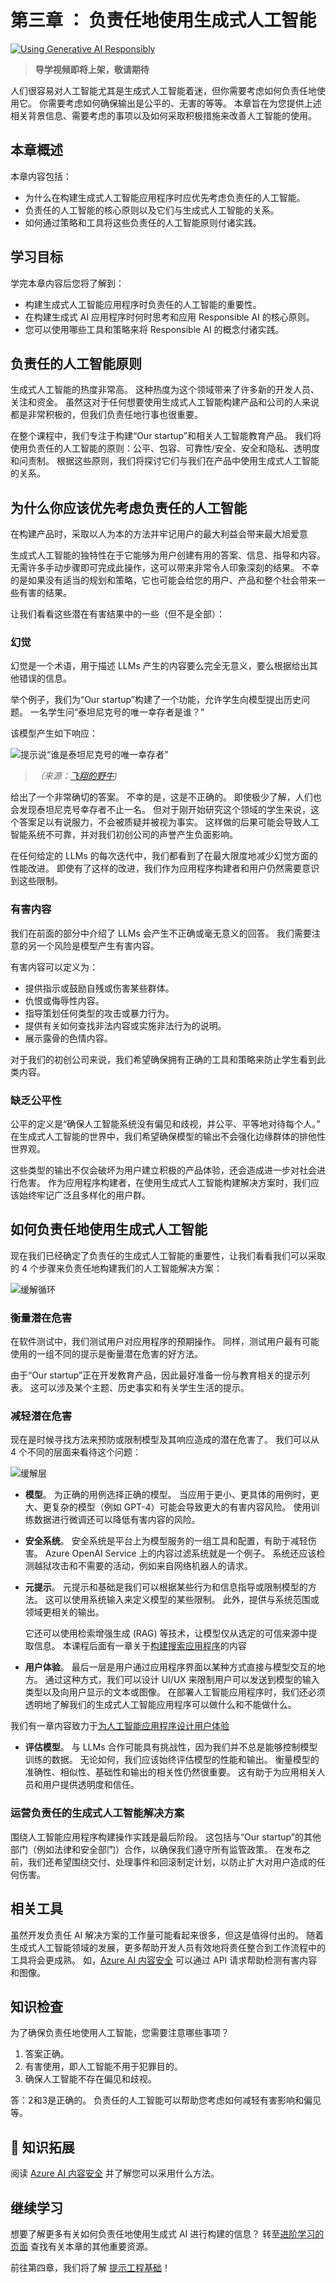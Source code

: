 # 第三章 ： 负责任地使用生成式人工智能

[![Using Generative AI Responsibly](../../images/genai_course_3[77].png)]() 

> **导学视频即将上架，敬请期待**

人们很容易对人工智能尤其是生成式人工智能着迷，但你需要考虑如何负责任地使用它。 你需要考虑如何确保输出是公平的、无害的等等。 本章旨在为您提供上述相关背景信息、需要考虑的事项以及如何采取积极措施来改善人工智能的使用。

## 本章概述

本章内容包括：

- 为什么在构建生成式人工智能应用程序时应优先考虑负责任的人工智能。
- 负责任的人工智能的核心原则以及它们与生成式人工智能的关系。
- 如何通过策略和工具将这些负责任的人工智能原则付诸实践。

## 学习目标

学完本章内容后您将了解到：

- 构建生成式人工智能应用程序时负责任的人工智能的重要性。
- 在构建生成式 AI 应用程序时何时思考和应用 Responsible AI 的核心原则。
- 您可以使用哪些工具和策略来将 Responsible AI 的概念付诸实践。

## 负责任的人工智能原则

生成式人工智能的热度非常高。 这种热度为这个领域带来了许多新的开发人员、关注和资金。 虽然这对于任何想要使用生成式人工智能构建产品和公司的人来说都是非常积极的，但我们负责任地行事也很重要。

在整个课程中，我们专注于构建“Our startup”和相关人工智能教育产品。 我们将使用负责任的人工智能的原则：公平、包容、可靠性/安全、安全和隐私、透明度和问责制。 根据这些原则，我们将探讨它们与我们在产品中使用生成式人工智能的关系。

## 为什么你应该优先考虑负责任的人工智能

在构建产品时，采取以人为本的方法并牢记用户的最大利益会带来最大旭爱意

生成式人工智能的独特性在于它能够为用户创建有用的答案、信息、指导和内容。 无需许多手动步骤即可完成此操作，这可以带来非常令人印象深刻的结果。 不幸的是如果没有适当的规划和策略，它也可能会给您的用户、产品和整个社会带来一些有害的结果。

让我们看看这些潜在有害结果中的一些（但不是全部）：

### 幻觉

幻觉是一个术语，用于描述 LLMs 产生的内容要么完全无意义，要么根据给出其他错误的信息。

举个例子，我们为“Our startup”构建了一个功能，允许学生向模型提出历史问题。 一名学生问“泰坦尼克号的唯一幸存者是谁？”

该模型产生如下响应：

![提示说“谁是泰坦尼克号的唯一幸存者”](/03-using-generative-ai-responsibly/images/2135-ChatGPT(1)_11zon.webp)

> *（来源：[飞翔的野牛](https://flyingbisons.com))*

给出了一个非常确切的答案。 不幸的是，这是不正确的。 即使极少了解，人们也会发现泰坦尼克号幸存者不止一名。 但对于刚开始研究这个领域的学生来说，这个答案足以有说服力，不会被质疑并被视为事实。 这样做的后果可能会导致人工智能系统不可靠，并对我们初创公司的声誉产生负面影响。

在任何给定的 LLMs 的每次迭代中，我们都看到了在最大限度地减少幻觉方面的性能改进。 即使有了这样的改进，我们作为应用程序构建者和用户仍然需要意识到这些限制。

### 有害内容

我们在前面的部分中介绍了 LLMs 会产生不正确或毫无意义的回答。 我们需要注意的另一个风险是模型产生有害内容。

有害内容可以定义为：

- 提供指示或鼓励自残或伤害某些群体。
- 仇恨或侮辱性内容。
- 指导策划任何类型的攻击或暴力行为。
- 提供有关如何查找非法内容或实施非法行为的说明。
- 展示露骨的色情内容。

对于我们的初创公司来说，我们希望确保拥有正确的工具和策略来防止学生看到此类内容。

### 缺乏公平性

公平的定义是“确保人工智能系统没有偏见和歧视，并公平、平等地对待每个人。” 在生成式人工智能的世界中，我们希望确保模型的输出不会强化边缘群体的排他性世界观。

这些类型的输出不仅会破坏为用户建立积极的产品体验，还会造成进一步对社会进行危害。 作为应用程序构建者，在使用生成式人工智能构建解决方案时，我们应该始终牢记广泛且多样化的用户群。

## 如何负责任地使用生成式人工智能

现在我们已经确定了负责任的生成式人工智能的重要性，让我们看看我们可以采取的 4 个步骤来负责任地构建我们的人工智能解决方案：

![缓解循环](../../images/mitigate-cycle.png)

### 衡量潜在危害

在软件测试中，我们测试用户对应用程序的预期操作。 同样，测试用户最有可能使用的一组不同的提示是衡量潜在危害的好方法。

由于“Our startup”正在开发教育产品，因此最好准备一份与教育相关的提示列表。 这可以涉及某个主题、历史事实和有关学生生活的提示。

### 减轻潜在危害

现在是时候寻找方法来预防或限制模型及其响应造成的潜在危害了。 我们可以从 4 个不同的层面来看待这个问题：

![缓解层](../../images/mitigation-layers.png)

- **模型**。 为正确的用例选择正确的模型。 当应用于更小、更具体的用例时，更大、更复杂的模型（例如 GPT-4）可能会导致更大的有害内容风险。 使用训练数据进行微调还可以降低有害内容的风险。

- **安全系统**。 安全系统是平台上为模型服务的一组工具和配置，有助于减轻伤害。 Azure OpenAI Service 上的内容过滤系统就是一个例子。 系统还应该检测越狱攻击和不需要的活动，例如来自网络机器人的请求。

- **元提示**。 元提示和基础是我们可以根据某些行为和信息指导或限制模型的方法。 这可以使用系统输入来定义模型的某些限制。 此外，提供与系统范围或领域更相关的输出。

  它还可以使用检索增强生成 (RAG) 等技术，让模型仅从选定的可信来源中提取信息。 本课程后面有一章关于[构建搜索应用程序](../08-building-search-applications/README.md)的内容

- **用户体验**。 最后一层是用户通过应用程序界面以某种方式直接与模型交互的地方。 通过这种方式，我们可以设计 UI/UX 来限制用户可以发送到模型的输入类型以及向用户显示的文本或图像。 在部署人工智能应用程序时，我们还必须透明地了解我们的生成式人工智能应用程序可以做什么和不能做什么。

我们有一章内容致力于[为人工智能应用程序设计用户体验](../12-designing-ux-for-ai-applications/README.md)

- **评估模型**。 与 LLMs 合作可能具有挑战性，因为我们并不总是能够控制模型训练的数据。 无论如何，我们应该始终评估模型的性能和输出。 衡量模型的准确性、相似性、基础性和输出的相关性仍然很重要。 这有助于为应用相关人员和用户提供透明度和信任。

### 运营负责任的生成式人工智能解决方案

围绕人工智能应用程序构建操作实践是最后阶段。 这包括与“Our startup”的其他部门（例如法律和安全部门）合作，以确保我们遵守所有监管政策。 在发布之前，我们还希望围绕交付、处理事件和回滚制定计划，以防止扩大对用户造成的任何伤害。

## 相关工具

虽然开发负责任 AI 解决方案的工作量可能看起来很多，但这是值得付出的。 随着生成式人工智能领域的发展，更多帮助开发人员有效地将责任整合到工作流程中的工具将会更成熟。 如，[Azure AI 内容安全](https://learn.microsoft.com/azure/ai-services/content-safety/overview?WT.mc_id=academic-105485-koreyst ) 可以通过 API 请求帮助检测有害内容和图像。

## 知识检查

为了确保负责任地使用人工智能，您需要注意哪些事项？

1. 答案正确。
2. 有害使用，即人工智能不用于犯罪目的。
3. 确保人工智能不存在偏见和歧视。

答：2和3是正确的。 负责任的人工智能可以帮助您考虑如何减轻有害影响和偏见等。

## 🚀 知识拓展

阅读 [Azure AI 内容安全](https://learn.microsoft.com/azure/ai-services/content-safety/overview?WT.mc_id=academic-105485-koreyst) 并了解您可以采用什么方法。

## 继续学习

想要了解更多有关如何负责任地使用生成式 AI 进行构建的信息？ 转至[进阶学习的页面](../../../13-continued-learning/translations/cn/README.md) 查找有关本章的其他重要资源。

前往第四章，我们将了解 [提示工程基础](../../../04-prompt-engineering-fundamentals/translations/cn/README.md)！

